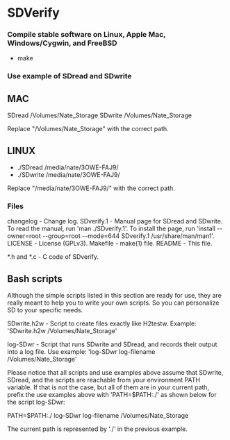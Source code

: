 SDVerify
========
### Compile stable software on Linux, Apple Mac, Windows/Cygwin, and FreeBSD

* make

### Use example of SDread and SDwrite

## MAC

SDread /Volumes/Nate_Storage
SDwrite /Volumes/Nate_Storage

Replace "/Volumes/Nate_Storage" with the correct path.


## LINUX

* ./SDread /media/nate/3OWE-FAJ9/
* ./SDwrite /media/nate/3OWE-FAJ9/

Replace "/media/nate/3OWE-FAJ9/" with the correct path.

### Files

changelog	- Change log.
SDverify.1	- Manual page for SDread and SDwrite.
		  To read the manual, run 'man ./SDverify.1'.
		  To install the page, run
		  'install --owner=root --group=root --mode=644 SDverify.1 /usr/share/man/man1'.
LICENSE		- License (GPLv3).
Makefile	- make(1) file.
README		- This file.

*.h and *.c	- C code of SDverify.

## Bash scripts

Although the simple scripts listed in this section are ready for use,
they are really meant to help you to write your own scripts.
So you can personalize SD to your specific needs.

SDwrite.h2w	- Script to create files exactly like H2testw.
            Example: 'SDwrite.h2w /Volumes/Nate_Storage'

log-SDwr	- Script that runs SDwrite and SDread, and records
		  their output into a log file.
		  Use example: 'log-SDwr log-filename /Volumes/Nate_Storage'

Please notice that all scripts and use examples above assume that
SDwrite, SDread, and the scripts are reachable from
your environment PATH variable.
If that is not the case, but all of them are in your current path,
prefix the use examples above with 'PATH=$PATH:./' as shown below
for the script log-SDwr:

PATH=$PATH:./ log-SDwr log-filename /Volumes/Nate_Storage

The current path is represented by './' in the previous example.
